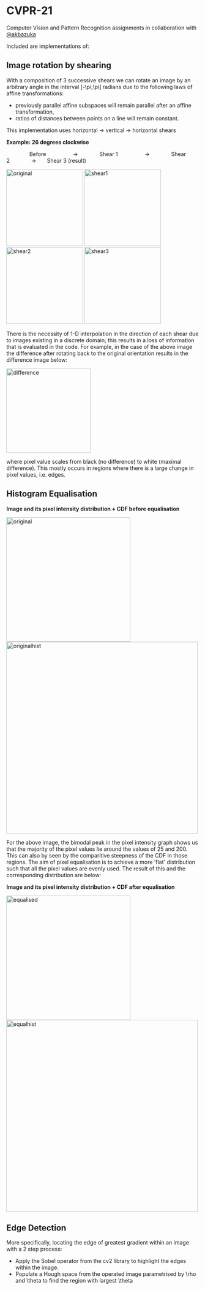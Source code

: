 # CVPR-21

Computer Vision and Pattern Recognition assignments in collaboration with [@akbazuka](https://github.com/akbazuka)

Included are implementations of:

## Image rotation by shearing ##

With a composition of 3 successive shears we can rotate an image by an arbitrary angle in the interval [-\pi,\pi] radians due to the following laws of affine transformations: 
- previously parallel affine subspaces will remain parallel after an affine transformation,
- ratios of distances between points on a line will remain constant.

This implementation uses horizontal -> vertical -> horizontal shears

**Example: 26 degrees clockwise**

     Before     ->    Shear 1     ->    Shear 2    ->  Shear 3 (result)
     
<img src="https://user-images.githubusercontent.com/45520841/155027729-e842dbf8-3a81-4129-913e-99709cf259fc.png" alt="original" width="200"/> <img src="https://user-images.githubusercontent.com/45520841/155026937-86762809-c63f-458f-82ee-2b648d3f5741.png" alt="shear1" width="200"/>
<img src="https://user-images.githubusercontent.com/45520841/155026958-1421e5f6-0abd-4ee9-b396-abc8aff7424e.png" alt="shear2" width="200"/>
<img src="https://user-images.githubusercontent.com/45520841/155027012-d37c43bc-b977-4b06-b54a-704b493c43dd.png" alt="shear3" width="200"/>


There is the necessity of 1-D interpolation in the direction of each shear due to images existing in a discrete domain; this results in a loss of information that is evaluated in the code. For example, in the case of the above image the difference after rotating back to the original orientation results in the difference image below:

<img src="https://user-images.githubusercontent.com/45520841/155029333-2635e8b7-d8f8-495c-94cb-3871ed712820.png" alt="difference" width="220"/>

where pixel value scales from black (no difference) to white (maximal difference). This mostly occurs in regions where there is a large change in pixel values, i.e. edges.

## Histogram Equalisation ##

**Image and its pixel intensity distribution + CDF before equalisation**

<img src="https://user-images.githubusercontent.com/45520841/159370505-c612318b-799b-414d-9c7f-c4853adb6cc5.png" alt="original" width="324"> <img src="https://user-images.githubusercontent.com/45520841/159371431-94e46b00-c730-4c31-bf1c-8b2e63c58484.png" alt="originalhist" width="500">

For the above image, the bimodal peak in the pixel intensity graph shows us that the majority of the pixel values lie around the values of 25 and 200. This can also by seen by the comparitive steepness of the CDF in those regions. The aim of pixel equalisation is to achieve a more 'flat' distribution such that all the pixel values are evenly used. The result of this and the corresponding distribution are below:

**Image and its pixel intensity distribution + CDF after equalisation**

<img src="https://user-images.githubusercontent.com/45520841/159370528-6a25ccee-b984-4ad4-9c2e-4337a40e1f6d.png" alt="equalised" width = "324"> <img src="https://user-images.githubusercontent.com/45520841/159371438-3bcd6647-d28b-450a-adfc-69aebff19072.png" alt="equalhist" width="500">

## Edge Detection ##
More specifically, locating the edge of greatest gradient within an image with a 2 step process:
-   Apply the Sobel operator from the cv2 library to highlight the edges within the image.
-   Populate a Hough space from the operated image parametrised by \rho and \theta to find the region with largest \theta


